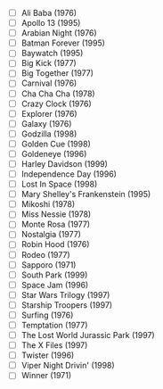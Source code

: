 - [ ] Ali Baba (1976)
- [ ] Apollo 13 (1995)
- [ ] Arabian Night (1976)
- [ ] Batman Forever (1995)
- [ ] Baywatch (1995)
- [ ] Big Kick (1977)
- [ ] Big Together (1977)
- [ ] Carnival (1976)
- [ ] Cha Cha Cha (1978)
- [ ] Crazy Clock (1976)
- [ ] Explorer (1976)
- [ ] Galaxy (1976)
- [ ] Godzilla (1998)
- [ ] Golden Cue (1998)
- [ ] Goldeneye (1996)
- [ ] Harley Davidson (1999)
- [ ] Independence Day (1996)
- [ ] Lost In Space (1998)
- [ ] Mary Shelley's Frankenstein (1995)
- [ ] Mikoshi (1978)
- [ ] Miss Nessie (1978)
- [ ] Monte Rosa (1977)
- [ ] Nostalgia (1977)
- [ ] Robin Hood (1976)
- [ ] Rodeo (1977)
- [ ] Sapporo (1971)
- [ ] South Park (1999)
- [ ] Space Jam (1996)
- [ ] Star Wars Trilogy (1997)
- [ ] Starship Troopers (1997)
- [ ] Surfing (1976)
- [ ] Temptation (1977)
- [ ] The Lost World Jurassic Park (1997)
- [ ] The X Files (1997)
- [ ] Twister (1996)
- [ ] Viper Night Drivin' (1998)
- [ ] Winner (1971)
